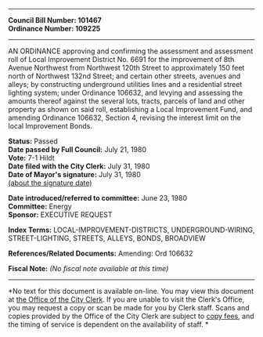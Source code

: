 * * * * *  
  
**Council Bill Number: [](#h0)[](#h2)101467**   
**Ordinance Number: 109225**  
  
* * * * *  
  
AN ORDINANCE approving and confirming the assessment and assessment roll of Local Improvement District No. 6691 for the improvement of 8th Avenue Northwest from Northwest 120th Street to approximately 150 feet north of Northwest 132nd Street; and certain other streets, avenues and alleys; by constructing underground utilities lines and a residential street lighting system; under Ordinance 106632, and levying and assessing the amounts thereof against the several lots, tracts, parcels of land and other property as shown on said roll, establishing a Local Improvement Fund, and amending Ordinance 106632, Section 4, revising the interest limit on the local Improvement Bonds.  
  
**Status:** Passed   
**Date passed by Full Council:** July 21, 1980   
**Vote:** 7-1 Hildt   
**Date filed with the City Clerk:** July 31, 1980   
**Date of Mayor's signature:** July 31, 1980   
[(about the signature date)](/~public/approvaldate.htm)   
  
  
**Date introduced/referred to committee:** June 23, 1980   
**Committee:** Energy   
**Sponsor:** EXECUTIVE REQUEST   
  
**Index Terms:** LOCAL-IMPROVEMENT-DISTRICTS, UNDERGROUND-WIRING, STREET-LIGHTING, STREETS, ALLEYS, BONDS, BROADVIEW  
  
**References/Related Documents:** Amending: Ord 106632  
  
**Fiscal Note:** *(No fiscal note available at this time)*  
  
* * * * *  
  
*No text for this document is available on-line. You may view this document at [the Office of the City Clerk](http://www.seattle.gov/leg/clerk/contactUs.htm). If you are unable to visit the Clerk's Office, you may request a copy or scan be made for you by Clerk staff. Scans and copies provided by the Office of the City Clerk are subject to [copy fees](http://clerk.seattle.gov/~public/clerkfees.htm), and the timing of service is dependent on the availability of staff. *  
  
  
